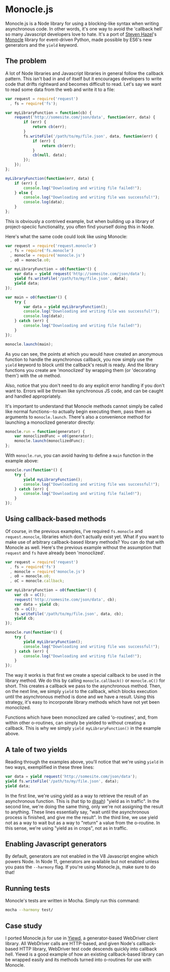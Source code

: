 Monocle.js
==========

Monocle.js is a Node library for using a blocking-like syntax when writing asynchronous code. In other words, it's one way to avoid the 'callback hell' so many Javascript developers love to hate. It's a port of [Steven Hazel](https://github.com/sah/)'s [Monocle](https://github.com/saucelabs/monocle) library for event-driven Python, made possible by ES6's new generators and the `yield` keyword.

The problem
-----------
A lot of Node libraries and Javascript libraries in general follow the callback pattern. This isn't bad in and of itself but it encourages developers to write code that drifts rightward and becomes difficult to read. Let's say we want to read some data from the web and write it to a file:

```js
var request = require('request')
  , fs = require('fs');

var myLibraryFunction = function(cb) {
    request('http://somesite.com/json/data', function(err, data) {
        if (err) {
            return cb(err);
        }
        fs.writeFile('/path/to/my/file.json', data, function(err) {
            if (err) {
                return cb(err);
            }
            cb(null, data);
        });
    });
};

myLibraryFunction(function(err, data) {
    if (err) {
        console.log("Downloading and writing file failed!");
    } else {
        console.log("Downloading and writing file was successful!");
        console.log(data);
    }
};
```

This is obviously a contrived example, but when building up a library of
project-speciic functionality, you often find yourself doing this in Node.

Here's what the same code could look like using Monocle:

```js
var request = require('request.monocle')
  , fs = require('fs.monocle')
  , monocle = require('monocle.js')
  , o0 = monocle.o0;

var myLibraryFunction = o0(function*() {
    var data = yield request('http://somesite.com/json/data');
    yield fs.writeFile('/path/to/my/file.json', data);
    yield data;
});

var main = o0(function*() {
    try {
        var data = yield myLibraryFunction();
        console.log("Downloading and writing file was successful!");
        console.log(data);
    } catch (err) {
        console.log("Downloading and writing file failed!");
    }
});

monocle.launch(main);
```

As you can see, the points at which you would have created an anonymous
function to handle the asynchronous callback, you now simply use the `yield`
keyword to block until the callback's result is ready. And the library
functions you create are 'monoclized' by wrapping them (or 'decorating them')
with the `o0` method.

Also, notice that you don't need to do any explicit error handling if you don't
want to. Errors will be thrown like synchronous JS code, and can be caught and
handled appropriately.

It's important to understand that Monocle methods cannot simply be called like
normal functions--to actually begin executing them, pass them as arguments to
`monocle.launch`. There's also a convenience method for launching a monoclized
generator directly:

```js
monocle.run = function(generator) {
    var monoclizedFunc = o0(generator);
    monocle.launch(monoclizedFunc);
};
```

With `monocle.run`, you can avoid having to define a `main` function in the
example above:

```js
monocle.run(function*() {
    try {
        yield myLibraryFunction();
        console.log("Downloading and writing file was successful!");
    } catch (err) {
        console.log("Downloading and writing file failed!");
    }
});
```

Using callback-based methods
--------------------
Of course, in the previous examples, I've required `fs.monocle` and
`request.monocle`, libraries which don't actually exist yet. What if you want
to make use of arbitrary callback-based library methods? You can do that with
Monocle as well. Here's the previous example without the assumption that
`request` and `fs` have already been 'monoclized'.

```js
var request = require('request')
  , fs = require('fs')
  , monocle = require('monocle.js')
  , o0 = monocle.o0;
  , oC = monocle.callback;

var myLibraryFunction = o0(function*() {
    var cb = oC();
    request('http://somesite.com/json/data', cb);
    var data = yield cb;
    cb = oC();
    fs.writeFile('/path/to/my/file.json', data, cb);
    yield cb;
});

monocle.run(function*() {
    try {
        yield myLibraryFunction();
        console.log("Downloading and writing file was successful!");
    } catch (err) {
        console.log("Downloading and writing file failed!");
    }
});
```

The way it works is that first we create a special callback to be used in the
library method. We do this by calling `monocle.callback()` or `monocle.oC()`
for short. This creates a callback we pass to the asynchronous method. Then, on
the next line, we simply `yield` to the callback, which blocks execution until
the asynchronous method is done and we have a result. Using this strategy, it's
easy to incorporate library methods which have not yet been monoclized.

Functions which have been monoclized are called 'o-routines', and, from within
other o-routines, can simply be yielded to without creating a callback. This is
why we simply `yield myLibraryFunction()` in the example above.

A tale of two yields
-------------------
Reading through the examples above, you'll notice that we're using `yield` in
two ways, exemplified in these three lines:

```js
var data = yield request('http://somesite.com/json/data');
yield fs.writeFile('/path/to/my/file.json', data);
yield data;
```

In the first line, we're using yield as a way to retrieve the result of an
asynchronous function. This is (hat tip to [@sah](https://github.com/sah)) "yield as in traffic". In the
second line, we're doing the same thing, only we're not assigning the result to
anything. These lines essentially say, "wait until the asynchronous process is
finished, and give me the result". In the third line, we use yield not as a way
to wait but as a way to "return" a value from the o-routine. In this sense,
we're using "yield as in crops", not as in traffic.

Enabling Javascript generators
----------------
By default, generators are not enabled in the V8 Javascript engine which powers Node. In Node 11, generators are available but not enabled unless you pass the `--harmony` flag. If you're using Monocle.js, make sure to do that!

Running tests
-------------
Monocle's tests are written in Mocha. Simply run this command:

```bash
mocha --harmony test/
```

Case study
----------
I ported Monocle.js for use in [Yiewd](https://github.com/jlipps/yiewd),
a generator-based WebDriver client library. All WebDriver calls are HTTP-based,
and given Node's callback-based HTTP library, WebDriver test code descends
quickly into callback hell. Yiewd is a good example of how an existing
callback-based library can be wrapped easily and its methods turned into
o-routines for use with Monocle.

